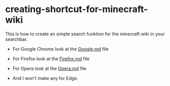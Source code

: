 # creating-shortcut-for-minecraft-wiki
This is how to create an simple search funktion for the minecraft wiki in your searchbar.

* For Google Chrome look at the [Google.md](https://github.com/miomip/creating-shortcut-for-minecraft-wiki/blob/main/Google.md) file
* For Firefox look at the [Firefox.md](https://github.com/miomip/creating-shortcut-for-minecraft-wiki/blob/main/Firefox.md) file
* For Opera look at the [Opera.md](https://github.com/miomip/creating-shortcut-for-minecraft-wiki/blob/main/Opera.md) file

* And I won't make any for Edge.
